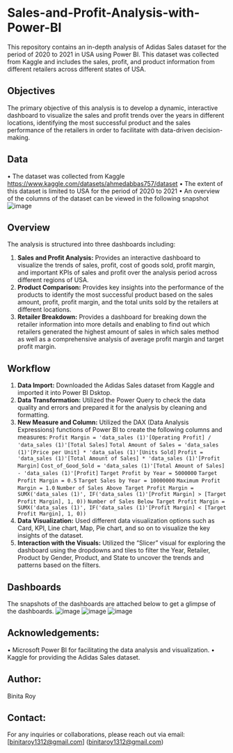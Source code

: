 # Sales-and-Profit-Analysis-with-Power-BI
This repository contains an in-depth analysis of Adidas Sales dataset for the period of 2020 to 2021 in USA using Power BI. This dataset was collected from Kaggle and includes the sales, profit, and product information from different retailers across different states of USA.
## Objectives
The primary objective of this analysis is to develop a dynamic, interactive dashboard to visualize the sales and profit trends over the years in different locations, identifying the most successful product and the sales performance of the retailers in order to facilitate with data-driven decision-making.
## Data
•	The dataset was collected from Kaggle
https://www.kaggle.com/datasets/ahmedabbas757/dataset
•	The extent of this dataset is limited to USA for the period of 2020 to 2021
•	An overview of the columns of the dataset can be viewed in the following snapshot
![image](https://github.com/user-attachments/assets/518463f9-985c-4c59-b261-dcbe3fe80ae0)
## Overview
The analysis is structured into three dashboards including:
1.	**Sales and Profit Analysis:** Provides an interactive dashboard to visualize the trends of sales, profit, cost of goods sold, profit margin, and important KPIs of sales and profit over the analysis period across different regions of USA.
2.	**Product Comparison:** Provides key insights into the performance of the products to identify the most successful product based on the sales amount, profit, profit margin, and the total units sold by the retailers at different locations.
3.	**Retailer Breakdown:** Provides a dashboard for breaking down the retailer information into more details and enabling to find out which retailers generated the highest amount of sales in which sales method as well as a comprehensive analysis of average profit margin and target profit margin.
## Workflow
1.	**Data Import:** Downloaded the Adidas Sales dataset from Kaggle and imported it into Power BI Dsktop.
2.	**Data Transformation:** Utilized the Power Query to check the data quality and errors and prepared it for the analysis by cleaning and formatting.
3.	**New Measure and Column:** Utilized the DAX (Data Analysis Expressions) functions of Power BI to create the following columns and measures:
`Profit Margin = 'data_sales (1)'[Operating Profit] / 'data_sales (1)'[Total Sales]`
`Total Amount of Sales = 'data_sales (1)'[Price per Unit] * 'data_sales (1)'[Units Sold]`
`Profit = 'data_sales (1)'[Total Amount of Sales] * 'data_sales (1)'[Profit Margin]`
`Cost_of_Good_Sold = 'data_sales (1)'[Total Amount of Sales] - 'data_sales (1)'[Profit]`
`Target Profit by Year = 5000000`
`Target Profit Margin = 0.5`
`Target Sales by Year = 10000000`
`Maximum Profit Margin = 1.0`
`Number of Sales Above Target Profit Margin = SUMX('data_sales (1)', IF('data_sales (1)'[Profit Margin] > [Target Profit Margin], 1, 0))`
`Number of Sales Below Target Profit Margin = SUMX('data_sales (1)', IF('data_sales (1)'[Profit Margin] < [Target Profit Margin], 1, 0))`
4.	**Data Visualization:** Used different data visualization options such as Card, KPI, Line chart, Map, Pie chart, and so on to visualize the key insights of the dataset.
5.	**Interaction with the Visuals:** Utilized the “Slicer” visual for exploring the dashboard using the dropdowns and tiles to filter the Year, Retailer, Product by Gender, Product, and State to uncover the trends and patterns based on the filters.
## Dashboards
The snapshots of the dashboards are attached below to get a glimpse of the dashboards.
![image](https://github.com/user-attachments/assets/a4152b1a-099a-4615-a534-acf92da25fc4)
![image](https://github.com/user-attachments/assets/3453d03f-b3bb-4a20-87c3-263ae1824e6d)
![image](https://github.com/user-attachments/assets/b3aaffb0-cdec-4468-b557-16adf64c2b10)
## Acknowledgements:
•	Microsoft Power BI for facilitating the data analysis and visualization.
•	Kaggle for providing the Adidas Sales dataset.
## Author:
Binita Roy
## Contact:
For any inquiries or collaborations, please reach out via email: [binitaroy1312@gmail.com] (binitaroy1312@gmail.com)





